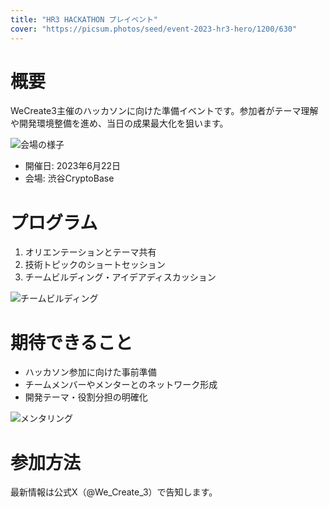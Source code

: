 ```yaml
---
title: "HR3 HACKATHON プレイベント"
cover: "https://picsum.photos/seed/event-2023-hr3-hero/1200/630"
---
```


# 概要

WeCreate3主催のハッカソンに向けた準備イベントです。参加者がテーマ理解や開発環境整備を進め、当日の成果最大化を狙います。

![会場の様子](https://picsum.photos/seed/event-2023-hr3-venue/1200/700)

- 開催日: 2023年6月22日
- 会場: 渋谷CryptoBase

# プログラム

1. オリエンテーションとテーマ共有
2. 技術トピックのショートセッション
3. チームビルディング・アイデアディスカッション

![チームビルディング](https://picsum.photos/seed/event-2023-hr3-team/1200/700)

# 期待できること

- ハッカソン参加に向けた事前準備
- チームメンバーやメンターとのネットワーク形成
- 開発テーマ・役割分担の明確化

![メンタリング](https://picsum.photos/seed/event-2023-hr3-mentoring/1200/700)

# 参加方法

最新情報は公式X（@We_Create_3）で告知します。
